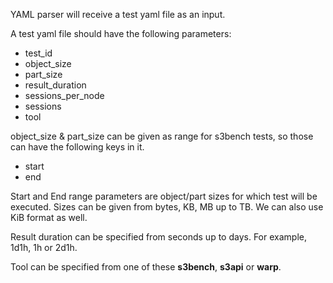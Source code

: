 YAML parser will receive a test yaml file as an input. 

A test yaml file should have the following parameters:

* test_id
* object_size
* part_size
* result_duration
* sessions_per_node
* sessions
* tool

object_size & part_size can be given as range for s3bench tests, so those can have the following keys in it.
* start
* end

Start and End range parameters are object/part sizes for which test will be executed.
Sizes can be given from bytes, KB, MB up to TB. We can also use KiB format as well. 

Result duration can be specified from seconds up to days. For example, 1d1h, 1h or 2d1h.

Tool can be specified from one of these **s3bench**, **s3api** or **warp**.


